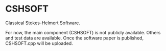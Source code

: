 # CSHSOFT
Classical Stokes-Helmert Software.

For now, the main component (CSHSOFT) is not publicly available. Others and test data are available. Once the software paper is published, CSHSOFT.cpp will be uploaded.
